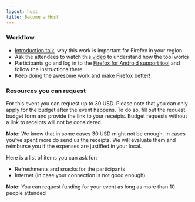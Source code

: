 ```yaml
---
layout: host
title: Become a Host
---
```


<div class="content-box" markdown="1">

### Workflow

* <a href="https://docs.google.com/presentation/d/1sAtzmP6T7jgCCRIcPRfnXEAAiFVXCns2l1Q_zv1IPDE/edit?usp=sharing"> Introduction talk</a>, why this work is important for Firefox in your region
* Ask the attendees to watch this <a href="https://www.youtube.com/watch?v=fJoC17w3lRY&feature=youtu.be">video</a> to understand how the tool works
* Participants go and log in to the <a href="https://supportusers.mozilla.community">Firefox for Android support tool</a> and follow the instructions there.
* Keep doing the awesome work and make Firefox better!

### Resources you can request

For this event you can request up to 30 USD. Please note that you can only apply for the budget after the event happens. To do so, fill out the request budget form and provide the link to your receipts. Budget requests without a link to receipts will not be considered.

**Note:** We know that in some cases 30 USD might not be enough. In cases you’ve spent more do send us the receipts. We will evaluate them and reimburse you if the expenses are justified in your local.

Here is a list of items you can ask for:

* Refreshments and snacks for the participants
* Internet (in case your connection is not good enough)

**Note:** You can request funding for your event as long as more than 10 people attended

</div>
